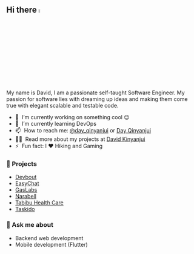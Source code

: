 ## Hi there <a href="https://www.coderpass.herokuapp.com/"><img src="https://media.giphy.com/media/hvRJCLFzcasrR4ia7z/giphy.gif" width="5%"></a>

My name is David, I am a passionate self-taught Software Engineer. My passion for software lies with dreaming up ideas and making them come true with elegant scalable and testable code.

- 🔭 &nbsp;I’m currently working on something cool :wink:
- 🌱 &nbsp;I’m currently learning DevOps
- 📫 &nbsp;How to reach me: [@day_qinyanjui](https://twitter.com/day_qinyanjui) or <a rel="me" href="mailto:davidkinyanjui052@gmail.com">Day Qinyanjui</a>
- 👨‍💻 &nbsp;Read more about my projects at [David Kinyanjui](https://dayqinyanjui.vercel.app/)
- ⚡ &nbsp;Fun fact: I :heart: Hiking and Gaming

### 🚀 Projects
- [Devbout](http://devbout.vercel.app/)
- [EasyChat](https://github.com/qinyanjuidavid/Easy-Chat/commits/master)
- [GasLabs](https://gaslab.vercel.app/)
- [Narabell](https://github.com/qinyanjuidavid/Narabell)
- [Tabibu Health Care](https://tabibu-health-care.vercel.app/)
- [Taskido](https://github.com/qinyanjuidavid/Taskido)


### 💬 Ask me about
- Backend web development
- Mobile development (Flutter)
